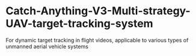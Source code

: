 # Catch-Anything-V3-Multi-strategy-UAV-target-tracking-system
For dynamic target tracking in flight videos, applicable to various types of unmanned aerial vehicle systems

